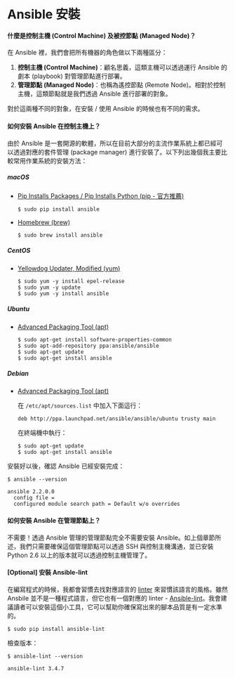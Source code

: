 # Ansible 安裝

#### 什麼是控制主機 (Control Machine) 及被控節點 (Managed Node)？

在 Ansible 裡，我們會把所有機器的角色做以下兩種區分：

1. **控制主機 (Control Machine)**：顧名思義，這類主機可以透過運行 Ansible 的劇本 (playbook) 對管理節點進行部署。
2. **管理節點 (Managed Node)**：也稱為遙控節點 (Remote Node)。相對於控制主機，這類節點就是我們透過 Ansible 進行部署的對象。

對於這兩種不同的對象，在安裝 / 使用 Ansible 的時候也有不同的需求。

#### 如何安裝 Ansible 在控制主機上？

由於 Ansible 是一套開源的軟體，所以在目前大部分的主流作業系統上都已經可以透過對應的套件管理 (package manager) 進行安裝了。以下列出幾個我主要比較常用作業系統的安裝方法：

##### macOS

* [Pip Installs Packages / Pip Installs Python (pip - 官方推薦)](https://pip.pypa.io/en/stable/installing/)

	```shell
	$ sudo pip install ansible
	```

* [Homebrew (brew)](http://brew.sh/)

	```shell
	$ sudo brew install ansible
	```

##### CentOS

* [Yellowdog Updater, Modified (yum)](http://yum.baseurl.org/)

	```shell
	$ sudo yum -y install epel-release
	$ sudo yum -y update
	$ sudo yum -y install ansible
	```

##### Ubuntu

* [Advanced Packaging Tool (apt)](https://help.ubuntu.com/lts/serverguide/apt.html)

	```shell
	$ sudo apt-get install software-properties-common
	$ sudo apt-add-repository ppa:ansible/ansible
	$ sudo apt-get update
	$ sudo apt-get install ansible
	```

##### Debian

* [Advanced Packaging Tool (apt)](https://wiki.debian.org/Apt)

	在 `/etc/apt/sources.list` 中加入下面這行：

	```
	deb http://ppa.launchpad.net/ansible/ansible/ubuntu trusty main
	```

	在終端機中執行：

	```shell
	$ sudo apt-get update
	$ sudo apt-get install ansible
	```

安裝好以後，確認 Ansible 已經安裝完成：

```shell
$ ansible --version

ansible 2.2.0.0
  config file =
  configured module search path = Default w/o overrides
```

#### 如何安裝 Ansible 在管理節點上？

不需要！透過 Ansible 管理的管理節點完全不需要安裝 Ansible。如上個章節所述，我們只需要確保這個管理節點可以透過 SSH 與控制主機溝通，並已安裝 Python 2.6 以上的版本就可以透過控制主機管理了。

#### [Optional] 安裝 Ansible-lint

在編寫程式的時候，我都會習慣去找對應語言的 [linter](https://zh.wikipedia.org/wiki/Lint) 來習慣該語言的風格。雖然 Ansbile 並不是一種程式語言，但它也有一個對應的 linter - [Ansible-lint](https://github.com/willthames/ansible-lint)。我會建議讀者可以安裝這個小工具，它可以幫助你確保寫出來的腳本品質是有一定水準的。

``` shell
$ sudo pip install ansible-lint
```

檢查版本：

``` shell
$ ansible-lint --version

ansible-lint 3.4.7
```
